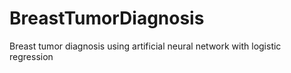 # BreastTumorDiagnosis
Breast tumor diagnosis using artificial neural network with logistic regression
